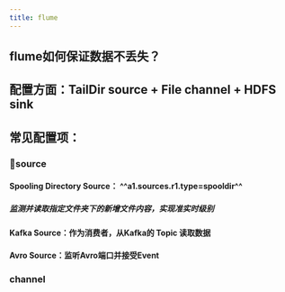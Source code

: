 ```yaml
---
title: flume
---
```


## flume如何保证数据不丢失？
## 配置方面：TailDir source + File channel + HDFS sink
## 常见配置项：
### 🌌source
#### **Spooling Directory Source**： ^^a1.sources.r1.type=spooldir^^
##### 监测并读取指定文件夹下的新增文件内容，实现准实时级别
#### **Kafka Source**：作为消费者，从Kafka的 **Topic** 读取数据
#### **Avro Source**：监听Avro端口并接受Event
### channel
###
##
